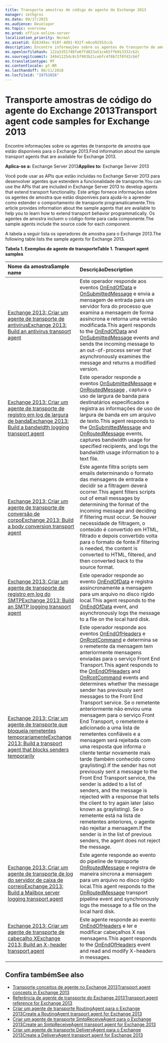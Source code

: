 ```yaml
---
title: Transporte amostras de código do agente do Exchange 2013
manager: sethgros
ms.date: 09/17/2015
ms.audience: Developer
ms.topic: overview
ms.prod: office-online-server
localization_priority: Normal
ms.assetid: 626345ec-918f-4d91-932f-e6ce92553ccb
description: Encontre informações sobre os agentes de transporte de amostra que estão disponíveis para o Exchange 2013.
ms.openlocfilehash: 122a3351748fa6ffd823a51ce65ffb913332cb2c
ms.sourcegitcommit: 34041125dc8c5f993b21cebfc4f8b72f0fd2cb6f
ms.translationtype: MT
ms.contentlocale: pt-BR
ms.lasthandoff: 06/11/2018
ms.locfileid: "19751026"
---
```

# <a name="transport-agent-code-samples-for-exchange-2013"></a><span data-ttu-id="b7957-103">Transporte amostras de código do agente do Exchange 2013</span><span class="sxs-lookup"><span data-stu-id="b7957-103">Transport agent code samples for Exchange 2013</span></span>

<span data-ttu-id="b7957-104">Encontre informações sobre os agentes de transporte de amostra que estão disponíveis para o Exchange 2013.</span><span class="sxs-lookup"><span data-stu-id="b7957-104">Find information about the sample transport agents that are available for Exchange 2013.</span></span>
  
<span data-ttu-id="b7957-105">**Aplica-se a:** Exchange Server 2013</span><span class="sxs-lookup"><span data-stu-id="b7957-105">**Applies to:** Exchange Server 2013</span></span>
  
<span data-ttu-id="b7957-106">Você pode usar as APIs que estão incluídas no Exchange Server 2013 para desenvolver agentes que estendem a funcionalidade de transporte.</span><span class="sxs-lookup"><span data-stu-id="b7957-106">You can use the APIs that are included in Exchange Server 2013 to develop agents that extend transport functionality.</span></span> <span data-ttu-id="b7957-107">Este artigo fornece informações sobre os agentes de amostra que estão disponíveis para ajudá-lo a aprender como estender o comportamento de transporte programaticamente.</span><span class="sxs-lookup"><span data-stu-id="b7957-107">This article provides information about the sample agents that are available to help you to learn how to extend transport behavior programmatically.</span></span> <span data-ttu-id="b7957-108">Os agentes de amostra incluem o código-fonte para cada componente.</span><span class="sxs-lookup"><span data-stu-id="b7957-108">The sample agents include the source code for each component.</span></span> 
  
<span data-ttu-id="b7957-109">A tabela a seguir lista os operadores de amostra para o Exchange 2013.</span><span class="sxs-lookup"><span data-stu-id="b7957-109">The following table lists the sample agents for Exchange 2013.</span></span>
  
<span data-ttu-id="b7957-110">**Tabela 1. Exemplos de agente de transporte**</span><span class="sxs-lookup"><span data-stu-id="b7957-110">**Table 1. Transport agent samples**</span></span>

|<span data-ttu-id="b7957-111">**Nome da amostra**</span><span class="sxs-lookup"><span data-stu-id="b7957-111">**Sample name**</span></span>|<span data-ttu-id="b7957-112">**Descrição**</span><span class="sxs-lookup"><span data-stu-id="b7957-112">**Description**</span></span>|
|:-----|:-----|
|[<span data-ttu-id="b7957-113">Exchange 2013: Criar um agente de transporte de antivírus</span><span class="sxs-lookup"><span data-stu-id="b7957-113">Exchange 2013: Build an antivirus transport agent</span></span>](http://code.msdn.microsoft.com/Exchange/Exchange-2013-Build-an-6e544269) <br/> |<span data-ttu-id="b7957-114">Este operador responde aos eventos [OnEndOfData](https://msdn.microsoft.com/library/Microsoft.Exchange.Data.Transport.Smtp.SmtpReceiveAgent.OnEndOfData.aspx) e [OnSubmittedMessage](https://msdn.microsoft.com/library/Microsoft.Exchange.Data.Transport.Routing.RoutingAgent.OnSubmittedMessage.aspx) e envia a mensagem de entrada para um servidor fora do processo que examina a mensagem de forma assíncrona e retorna uma versão modificada.</span><span class="sxs-lookup"><span data-stu-id="b7957-114">This agent responds to the [OnEndOfData](https://msdn.microsoft.com/library/Microsoft.Exchange.Data.Transport.Smtp.SmtpReceiveAgent.OnEndOfData.aspx) and [OnSubmittedMessage](https://msdn.microsoft.com/library/Microsoft.Exchange.Data.Transport.Routing.RoutingAgent.OnSubmittedMessage.aspx) events and sends the incoming message to an out-of-process server that asynchronously examines the message and returns a modified version.</span></span>  <br/> |
|[<span data-ttu-id="b7957-115">Exchange 2013: Criar um agente de transporte de registro em log de largura de banda</span><span class="sxs-lookup"><span data-stu-id="b7957-115">Exchange 2013: Build a bandwidth logging transport agent</span></span>](http://code.msdn.microsoft.com/Exchange/Exchange-2013-Build-a-d61a4aaa) <br/> |<span data-ttu-id="b7957-116">Este operador responde a eventos [OnSubmittedMessage](https://msdn.microsoft.com/library/Microsoft.Exchange.Data.Transport.Routing.RoutingAgent.OnSubmittedMessage.aspx) e [OnRoutedMessage](https://msdn.microsoft.com/library/Microsoft.Exchange.Data.Transport.Routing.RoutingAgent.OnRoutedMessage.aspx) , captura o uso de largura de banda para destinatários especificados e registra as informações de uso de largura de banda em um arquivo de texto.</span><span class="sxs-lookup"><span data-stu-id="b7957-116">This agent responds to the [OnSubmittedMessage](https://msdn.microsoft.com/library/Microsoft.Exchange.Data.Transport.Routing.RoutingAgent.OnSubmittedMessage.aspx) and [OnRoutedMessage](https://msdn.microsoft.com/library/Microsoft.Exchange.Data.Transport.Routing.RoutingAgent.OnRoutedMessage.aspx) events, captures bandwidth usage for specified recipients, and logs the bandwidth usage information to a text file.</span></span>  <br/> |
|[<span data-ttu-id="b7957-117">Exchange 2013: Criar um agente de transporte de conversão de corpo</span><span class="sxs-lookup"><span data-stu-id="b7957-117">Exchange 2013: Build a body conversion transport agent</span></span>](http://code.msdn.microsoft.com/Exchange/Exchange-2013-Build-a-body-ed36ecb0) <br/> |<span data-ttu-id="b7957-118">Este agente filtra scripts sem emails determinando o formato das mensagens de entrada e decidir se a filtragem deverá ocorrer.</span><span class="sxs-lookup"><span data-stu-id="b7957-118">This agent filters scripts out of email messages by determining the format of the incoming message and deciding if filtering must occur.</span></span> <span data-ttu-id="b7957-119">Se houver necessidade de filtragem, o conteúdo é convertido em HTML, filtrado e depois convertido volta para o formato de fonte.</span><span class="sxs-lookup"><span data-stu-id="b7957-119">If filtering is needed, the content is converted to HTML, filtered, and then converted back to the source format.</span></span>  <br/> |
|[<span data-ttu-id="b7957-120">Exchange 2013: Criar um agente de transporte de registro em log do SMTP</span><span class="sxs-lookup"><span data-stu-id="b7957-120">Exchange 2013: Build an SMTP logging transport agent</span></span>](http://code.msdn.microsoft.com/Exchange/Exchange-2013-Build-an-fc23dc33) <br/> |<span data-ttu-id="b7957-121">Este operador responde ao evento [OnEndOfData](https://msdn.microsoft.com/library/Microsoft.Exchange.Data.Transport.Smtp.SmtpReceiveAgent.OnEndOfData.aspx) e registra assincronamente a mensagem para um arquivo no disco rígido local.</span><span class="sxs-lookup"><span data-stu-id="b7957-121">This agent responds to the [OnEndOfData](https://msdn.microsoft.com/library/Microsoft.Exchange.Data.Transport.Smtp.SmtpReceiveAgent.OnEndOfData.aspx) event, and asynchronously logs the message to a file on the local hard disk.</span></span>  <br/> |
|[<span data-ttu-id="b7957-122">Exchange 2013: Criar um agente de transporte que bloqueia remetentes temporariamente</span><span class="sxs-lookup"><span data-stu-id="b7957-122">Exchange 2013: Build a transport agent that blocks senders temporarily</span></span>](http://code.msdn.microsoft.com/Exchange/Exchange-2013-Build-a-52a767d8) <br/> |<span data-ttu-id="b7957-123">Este operador responde aos eventos [OnEndOfHeaders](https://msdn.microsoft.com/library/Microsoft.Exchange.Data.Transport.Smtp.SmtpReceiveAgent.OnEndOfHeaders.aspx) e [OnRcptCommand](https://msdn.microsoft.com/library/Microsoft.Exchange.Data.Transport.Smtp.SmtpReceiveAgent.OnRcptCommand.aspx) e determina se o remetente da mensagem tem anteriormente mensagens enviadas para o serviço Front End Transport.</span><span class="sxs-lookup"><span data-stu-id="b7957-123">This agent responds to the [OnEndOfHeaders](https://msdn.microsoft.com/library/Microsoft.Exchange.Data.Transport.Smtp.SmtpReceiveAgent.OnEndOfHeaders.aspx) and [OnRcptCommand](https://msdn.microsoft.com/library/Microsoft.Exchange.Data.Transport.Smtp.SmtpReceiveAgent.OnRcptCommand.aspx) events and determines whether the message sender has previously sent messages to the Front End Transport service.</span></span> <span data-ttu-id="b7957-124">Se o remetente anteriormente não enviou uma mensagem para o serviço Front End Transport, o remetente é adicionado a uma lista de remetentes confiáveis e a mensagem será rejeitada com uma resposta que informa o cliente tentar novamente mais tarde (também conhecido como graylisting).</span><span class="sxs-lookup"><span data-stu-id="b7957-124">If the sender has not previously sent a message to the Front End Transport service, the sender is added to a list of senders, and the message is rejected with a response that tells the client to try again later (also known as graylisting).</span></span> <span data-ttu-id="b7957-125">Se o remetente está na lista de remetentes anteriores, o agente não rejeitar a mensagem.</span><span class="sxs-lookup"><span data-stu-id="b7957-125">If the sender is in the list of previous senders, the agent does not reject the message.</span></span>  <br/> |
|[<span data-ttu-id="b7957-126">Exchange 2013: Criar um agente de transporte de log do servidor de caixa de correio</span><span class="sxs-lookup"><span data-stu-id="b7957-126">Exchange 2013: Build a Mailbox server logging transport agent</span></span>](http://code.msdn.microsoft.com/Exchange/Exchange-2013-Build-a-fc8632e5) <br/> |<span data-ttu-id="b7957-127">Este agente responde ao evento do pipeline de transporte [OnRoutedMessage](https://msdn.microsoft.com/library/Microsoft.Exchange.Data.Transport.Routing.RoutingAgent.OnRoutedMessage.aspx) e registra de maneira síncrona a mensagem para um arquivo no disco rígido local.</span><span class="sxs-lookup"><span data-stu-id="b7957-127">This agent responds to the [OnRoutedMessage](https://msdn.microsoft.com/library/Microsoft.Exchange.Data.Transport.Routing.RoutingAgent.OnRoutedMessage.aspx) transport pipeline event and synchronously logs the message to a file on the local hard disk.</span></span>  <br/> |
|[<span data-ttu-id="b7957-128">Exchange 2013: Criar um agente de transporte de cabeçalho X</span><span class="sxs-lookup"><span data-stu-id="b7957-128">Exchange 2013: Build an X-header transport agent</span></span>](http://code.msdn.microsoft.com/Exchange/Exchange-2013-Build-an-32f62f5a) <br/> |<span data-ttu-id="b7957-129">Este agente responde ao evento [OnEndOfHeaders](https://msdn.microsoft.com/library/Microsoft.Exchange.Data.Transport.Smtp.SmtpReceiveAgent.OnEndOfHeaders.aspx) e ler e modificar cabeçalhos X nas mensagens.</span><span class="sxs-lookup"><span data-stu-id="b7957-129">This agent responds to the [OnEndOfHeaders](https://msdn.microsoft.com/library/Microsoft.Exchange.Data.Transport.Smtp.SmtpReceiveAgent.OnEndOfHeaders.aspx) event and read and modify X-headers in messages.</span></span>  <br/> |
   
## <a name="see-also"></a><span data-ttu-id="b7957-130">Confira também</span><span class="sxs-lookup"><span data-stu-id="b7957-130">See also</span></span>

- [<span data-ttu-id="b7957-131">Transporte conceitos de agente no Exchange 2013</span><span class="sxs-lookup"><span data-stu-id="b7957-131">Transport agent concepts in Exchange 2013</span></span>](transport-agent-concepts-in-exchange-2013.md)    
- [<span data-ttu-id="b7957-132">Referência de agente de transporte do Exchange 2013</span><span class="sxs-lookup"><span data-stu-id="b7957-132">Transport agent reference for Exchange 2013</span></span>](transport-agent-reference-for-exchange-2013.md)    
- [<span data-ttu-id="b7957-133">Criar um agente de transporte RoutingAgent para o Exchange 2013</span><span class="sxs-lookup"><span data-stu-id="b7957-133">Create a RoutingAgent transport agent for Exchange 2013</span></span>](how-to-create-a-routingagent-transport-agent-for-exchange-2013.md)   
- [<span data-ttu-id="b7957-134">Criar um agente de transporte SmtpReceiveAgent para o Exchange 2013</span><span class="sxs-lookup"><span data-stu-id="b7957-134">Create an SmtpReceiveAgent transport agent for Exchange 2013</span></span>](how-to-create-an-smtpreceiveagent-transport-agent-for-exchange-2013.md)    
- [<span data-ttu-id="b7957-135">Criar um agente de transporte DeliveryAgent para o Exchange 2013</span><span class="sxs-lookup"><span data-stu-id="b7957-135">Create a DeliveryAgent transport agent for Exchange 2013</span></span>](how-to-create-a-deliveryagent-transport-agent-for-exchange-2013.md)
    

